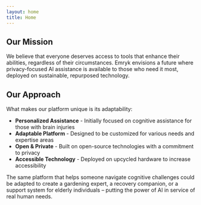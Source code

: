 ```yaml
---
layout: home
title: Home
---
```


## Our Mission

We believe that everyone deserves access to tools that enhance their abilities, regardless of their circumstances. Emryk envisions a future where privacy-focused AI assistance is available to those who need it most, deployed on sustainable, repurposed technology.

## Our Approach

What makes our platform unique is its adaptability:

- **Personalized Assistance** - Initially focused on cognitive assistance for those with brain injuries
- **Adaptable Platform** - Designed to be customized for various needs and expertise areas
- **Open & Private** - Built on open-source technologies with a commitment to privacy
- **Accessible Technology** - Deployed on upcycled hardware to increase accessibility

The same platform that helps someone navigate cognitive challenges could be adapted to create a gardening expert, a recovery companion, or a support system for elderly individuals – putting the power of AI in service of real human needs.
